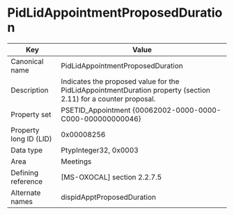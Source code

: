 # PidLidAppointmentProposedDuration

| Key | Value |
|---|---|
| Canonical name | PidLidAppointmentProposedDuration |
| Description | Indicates the proposed value for the PidLidAppointmentDuration property (section 2.11) for a counter proposal. |
| Property set | PSETID_Appointment {00062002-0000-0000-C000-000000000046} |
| Property long ID (LID) | 0x00008256 |
| Data type | PtypInteger32, 0x0003 |
| Area | Meetings |
| Defining reference | [MS-OXOCAL] section 2.2.7.5 |
| Alternate names | dispidApptProposedDuration |

